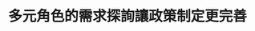 ---
id: "82"
lang: zh-tw
publish: "TRUE"
selected: "FALSE"
selected_blog: "FALSE"
thumbnail: https://cm.pdis.tw/images/post/82/1P1VO2ha4y5uDEqWFuHtg_9lWK7udrtl7.jpg
title: 多元角色的需求探詢讓政策制定更完善
description: 「B型肝炎疫苗40週年紀念活動」部會自提案
color: yellow
introduction:
  content: >-
    科技部為籌辦2021年B肝疫苗40週年主題科學日紀念活動，於開放政府聯絡人月會提出合作召開協作會議，希望透過更開放透明的方式來廣邀各界對內容及辦理形式提出看法及建議。


    科技部於前期訪談11位多元利害關係人，PDIS將訪談彙整成心智圖提供與會者更多元的觀點。協作會議中，科技部也邀請長期關注B型肝炎的醫師，病友，NGO，與關心科普資訊的媒體及民眾一同來集思廣益，腦力激盪。會後科技部將彙整所有成果，為主題科學日做更貼近民眾需求的設計。
  image: https://cm.pdis.tw/images/post/82/1ScZs7gS30nBzr9vqaDqjr3sMaqaXavEn.jpg
join:
  type: 眾
  title: 科技部為籌辦2021年B肝疫苗40週年主題科學日紀念活動，歡迎各界對內容及辦理形式提出看法及建議。
  link: https://join.gov.tw/policies/detail/b45873e1-ff70-4dac-bb8f-40a6ada39db4
  image: https://cm.pdis.tw/images/post/82/13cvk-hBAwQYqkugg1tBhpTlqLU-ULzVY.jpg
layout: post
departments:
  - 科技部
tags:
  - 科技
  - 醫療
embed:
  agenda_book:
    links:
      - https://issuu.com/pdis.tw/docs/82_b___40______
  mind_map:
    links:
      - https://miro.com/app/live-embed/o9J_laVf1q0=/?moveToViewport=-2434,-402,5525,2019&embedAutoplay=true
  ministry_slide:
    links:
      - https://issuu.com/pdis.tw/docs/_____b___40___-1100111.pptx
  host_slide:
    links:
      - https://issuu.com/pdis.tw/docs/_____82_____b_____40___________
  live:
    links:
      - https://www.youtube.com/watch?v=cCk7nS1xUhI&list=PLmusXLhyDliYt3yw4rzTce_nY6kpW4ZyT
pictures:
  - https://cm.pdis.tw/images/post/82/1L1OpEzNWrZPwcotzGtc0DfRTYhpCOdYX.jpg
  - https://cm.pdis.tw/images/post/82/1E0SEd5sirn-RALgi2BOYooP6h_6D6dP2.jpg
---